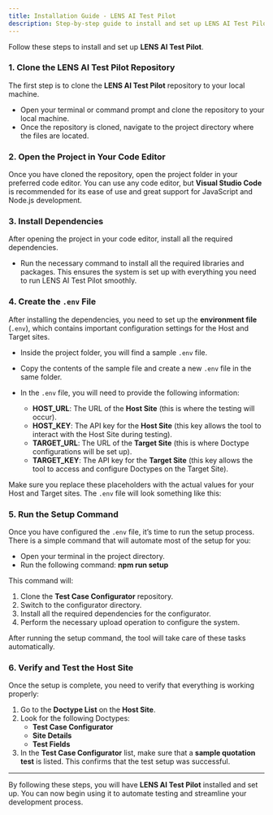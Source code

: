```yaml
---
title: Installation Guide - LENS AI Test Pilot
description: Step-by-step guide to install and set up LENS AI Test Pilot.
---
```


Follow these steps to install and set up **LENS AI Test Pilot**.

### 1. Clone the LENS AI Test Pilot Repository

The first step is to clone the **LENS AI Test Pilot** repository to your local machine.

- Open your terminal or command prompt and clone the repository to your local machine.
- Once the repository is cloned, navigate to the project directory where the files are located.

### 2. Open the Project in Your Code Editor

Once you have cloned the repository, open the project folder in your preferred code editor. You can use any code editor, but **Visual Studio Code** is recommended for its ease of use and great support for JavaScript and Node.js development.

### 3. Install Dependencies

After opening the project in your code editor, install all the required dependencies.

- Run the necessary command to install all the required libraries and packages. This ensures the system is set up with everything you need to run LENS AI Test Pilot smoothly.

### 4. Create the `.env` File

After installing the dependencies, you need to set up the **environment file** (`.env`), which contains important configuration settings for the Host and Target sites.

- Inside the project folder, you will find a sample `.env` file.
- Copy the contents of the sample file and create a new `.env` file in the same folder.
- In the `.env` file, you will need to provide the following information:

  - **HOST_URL**: The URL of the **Host Site** (this is where the testing will occur).
  - **HOST_KEY**: The API key for the **Host Site** (this key allows the tool to interact with the Host Site during testing).
  - **TARGET_URL**: The URL of the **Target Site** (this is where Doctype configurations will be set up).
  - **TARGET_KEY**: The API key for the **Target Site** (this key allows the tool to access and configure Doctypes on the Target Site).

Make sure you replace these placeholders with the actual values for your Host and Target sites. The `.env` file will look something like this:


### 5. Run the Setup Command

Once you have configured the `.env` file, it’s time to run the setup process. There is a simple command that will automate most of the setup for you:

- Open your terminal in the project directory.
- Run the following command: **npm run setup**


This command will:

1. Clone the **Test Case Configurator** repository.
2. Switch to the configurator directory.
3. Install all the required dependencies for the configurator.
4. Perform the necessary upload operation to configure the system.

After running the setup command, the tool will take care of these tasks automatically.

### 6. Verify and Test the Host Site

Once the setup is complete, you need to verify that everything is working properly:

1. Go to the **Doctype List** on the **Host Site**.
2. Look for the following Doctypes:
   - **Test Case Configurator**
   - **Site Details**
   - **Test Fields**
3. In the **Test Case Configurator** list, make sure that a **sample quotation test** is listed. This confirms that the test setup was successful.

---

By following these steps, you will have **LENS AI Test Pilot** installed and set up. You can now begin using it to automate testing and streamline your development process.
